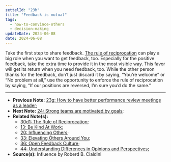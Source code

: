 ```yaml
---
zettelId: "23h"
title: "Feedback is mutual"
tags:
  - how-to-convince-others
  - decision-making
updateDate: 2024-06-08
date: 2024-06-08
---
```


Take the first step to share feedback. [The rule of reciprocation](/notec/30d1/) can play a big role when you want to get feedback, too. Especially for the positive feedback, take the extra time to provide it in the most visible way. This favor will get its return when you need feedback, too. While the other person thanks for the feedback, don’t just discard it by saying, “You’re welcome” or “No problem at all,” use the opportunity to enforce the rule of reciprocation by saying, “If our positions are reversed, I’m sure you’d do the same.”

---

- **Previous Note:** [23g: How to have better performance review meetings as a leader](/notes/23g/);
- **Next Note:** [24: Strong teams are motivated by goals](/notes/24/);
- **Related Note(s):**
  - [30d1: The Rule of Reciprocation](/notes/30d1/);
  - [13: Be Kind At Work](/notes/13/);
  - [20: Influencing Others](/notes/20/);
  - [33: Elevating Others Around You](/notes/33/);
  - [36: Open Feedback Culture](/notes/36/);
  - [44: Understanding Differences in Opinions and Perspectives](/notes/44/);
- **Source(s):** Influence by Roberd B. Cialdini
